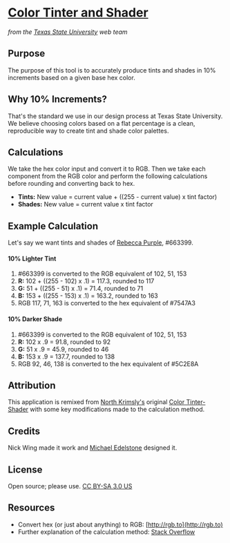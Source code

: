 # [Color Tinter and Shader](http://michaeledelstone.com/tints-and-shades/)
*from the [Texas State University](http://txstate.edu) web team*

## Purpose
The purpose of this tool is to accurately produce tints and shades in 10% increments based on a given base hex color.

## Why 10% Increments?
That's the standard we use in our design process at Texas State University. We believe choosing colors based on a flat percentage is a clean, reproducible way to create tint and shade color palettes.

## Calculations
We take the hex color input and convert it to RGB. Then we take each component from the RGB color and perform the following calculations before rounding and converting back to hex.
* **Tints:** New value = current value + ((255 - current value) x tint factor)
* **Shades:** New value = current value x tint factor

## Example Calculation
Let's say we want tints and shades of [Rebecca Purple](http://www.economist.com/blogs/babbage/2014/06/digital-remembrance), #663399.

#### 10% Lighter Tint
1. #663399 is converted to the RGB equivalent of 102, 51, 153
1. **R:** 102 + ((255 - 102) x .1) = 117.3, rounded to 117
1. **G:** 51 + ((255 - 51) x .1) = 71.4, rounded to 71
1. **B:** 153 + ((255 - 153) x .1) = 163.2, rounded to 163
1. RGB 117, 71, 163 is converted to the hex equivalent of #7547A3

#### 10% Darker Shade
1. #663399 is converted to the RGB equivalent of 102, 51, 153
1. **R:** 102 x .9 = 91.8, rounded to 92
1. **G:** 51 x .9 = 45.9, rounded to 46
1. **B:** 153 x .9 = 137.7, rounded to 138
1. RGB 92, 46, 138 is converted to the hex equivalent of #5C2E8A

## Attribution
This application is remixed from [North Krimsly's](http://highintegritydesign.com/) original [Color Tinter-Shader](http://highintegritydesign.com/tools/tinter-shader) with some key modifications made to the calculation method.

## Credits
Nick Wing made it work and [Michael Edelstone](http://michaeledelstone.com) designed it.

## License
Open source; please use. [CC BY-SA 3.0 US](http://creativecommons.org/licenses/by-sa/3.0/us/)

## Resources
* Convert hex (or just about anything) to RGB: [http://rgb.to](http://rgb.to)
* Further explanation of the calculation method: [Stack Overflow](http://stackoverflow.com/questions/6615002/given-an-rgb-value-how-do-i-create-a-tint-or-shade)